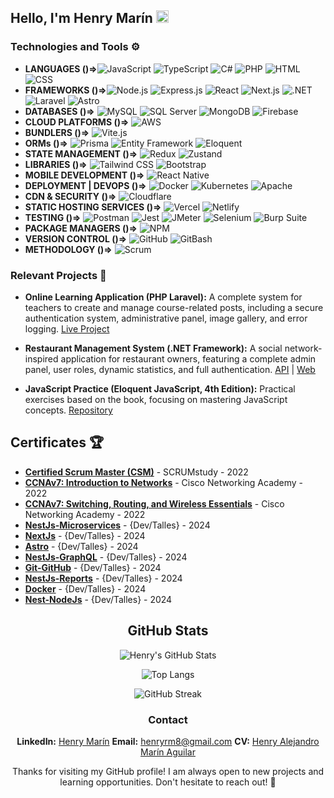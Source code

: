 ## Hello, I'm Henry Marín <img src="https://img.icons8.com/ios-glyphs/30/000000/github.png" alt="GitHub Icon" width="20" height="20">

### Technologies and Tools ⚙️
- **LANGUAGES ()=>**![JavaScript](https://img.shields.io/badge/JavaScript-F7DF1E?logo=javascript&logoColor=black) ![TypeScript](https://img.shields.io/badge/TypeScript-007ACC?logo=typescript&logoColor=white) ![C#](https://img.shields.io/badge/C%23-239120?logo=c-sharp&logoColor=white) ![PHP](https://img.shields.io/badge/PHP-777BB4?logo=php&logoColor=white) ![HTML](https://img.shields.io/badge/HTML5-E34F26?logo=html5&logoColor=white) ![CSS](https://img.shields.io/badge/CSS3-1572B6?logo=css3&logoColor=white)
- **FRAMEWORKS ()=>**![Node.js](https://img.shields.io/badge/Node.js-43853D?logo=node.js&logoColor=white) ![Express.js](https://img.shields.io/badge/Express.js-000000?logo=express&logoColor=white) ![React](https://img.shields.io/badge/React-20232A?logo=react&logoColor=61DAFB) ![Next.js](https://img.shields.io/badge/Next.js-000000?logo=nextdotjs&logoColor=white) ![.NET](https://img.shields.io/badge/.NET-512BD4?logo=dotnet&logoColor=white) ![Laravel](https://img.shields.io/badge/Laravel-FF2D20?logo=laravel&logoColor=white) ![Astro](https://img.shields.io/badge/Astro-0C1222?logo=astro&logoColor=FDFDFE)
- **DATABASES ()=>** ![MySQL](https://img.shields.io/badge/MySQL-4479A1?logo=mysql&logoColor=white) ![SQL Server](https://img.shields.io/badge/SQL_Server-CC2927?logo=microsoft-sql-server&logoColor=white) ![MongoDB](https://img.shields.io/badge/MongoDB-47A248?logo=mongodb&logoColor=white) ![Firebase](https://img.shields.io/badge/Firebase-FFCA28?logo=firebase&logoColor=white)
- **CLOUD PLATFORMS ()=>** ![AWS](https://img.shields.io/badge/Amazon_AWS-FF9900?logo=amazonaws&logo=amazonaws&logoColor=white)
- **BUNDLERS ()=>** ![Vite.js](https://img.shields.io/badge/Vite.js-646CFF?logo=vite&logoColor=white)
- **ORMs ()=>** ![Prisma](https://img.shields.io/badge/Prisma-2D3748?logo=prisma&logoColor=white) ![Entity Framework](https://img.shields.io/badge/Entity_Framework-512BD4?logo=dotnet&logoColor=white) ![Eloquent](https://img.shields.io/badge/Eloquent-FF2D20?logo=laravel&logoColor=white)
- **STATE MANAGEMENT ()=>** ![Redux](https://img.shields.io/badge/Redux-764ABC?logo=redux&logoColor=white) ![Zustand](https://img.shields.io/badge/Zustand-181717?logo=zustand&logoColor=white)
- **LIBRARIES ()=>** ![Tailwind CSS](https://img.shields.io/badge/Tailwind_CSS-38B2AC?logo=tailwind-css&logoColor=white) ![Bootstrap](https://img.shields.io/badge/Bootstrap-7952B3?logo=bootstrap&logoColor=white)
- **MOBILE DEVELOPMENT ()=>** ![React Native](https://img.shields.io/badge/React_Native-20232A?logo=react&logoColor=61DAFB)
- **DEPLOYMENT | DEVOPS ()=>** ![Docker](https://img.shields.io/badge/Docker-2496ED?logo=docker&logoColor=white) ![Kubernetes](https://img.shields.io/badge/Kubernetes-326CE5?logo=kubernetes&logoColor=white) ![Apache](https://img.shields.io/badge/Apache-D22128?logo=apache&logoColor=white)
- **CDN & SECURITY ()=>** ![Cloudflare](https://img.shields.io/badge/Cloudflare-F38020?logo=cloudflare&logoColor=white)
- **STATIC HOSTING SERVICES ()=>** ![Vercel](https://img.shields.io/badge/Vercel-000000?logo=vercel&logoColor=white) ![Netlify](https://img.shields.io/badge/Netlify-00C7B7?logo=netlify&logoColor=white)
- **TESTING ()=>** ![Postman](https://img.shields.io/badge/Postman-FF6C37?logo=postman&logoColor=white) ![Jest](https://img.shields.io/badge/Jest-C21325?logo=jest&logoColor=white) ![JMeter](https://img.shields.io/badge/JMeter-D22128?logo=apache-jmeter&logoColor=white) ![Selenium](https://img.shields.io/badge/Selenium-43B02A?logo=selenium&logoColor=white) ![Burp Suite](https://img.shields.io/badge/Burp_Suite-FF6600?logo=burp-suite&logoColor=white)
- **PACKAGE MANAGERS ()=>** ![NPM](https://img.shields.io/badge/NPM-CB3837?logo=npm&logoColor=white)
- **VERSION CONTROL ()=>** ![GitHub](https://img.shields.io/badge/GitHub-181717?logo=github&logoColor=white) ![GitBash](https://img.shields.io/badge/GitBash-4D4D4D?logo=git&logoColor=white)
- **METHODOLOGY ()=>** ![Scrum](https://img.shields.io/badge/Scrum-6DB33F?logo=scrumalliance&logoColor=white) 


### Relevant Projects 🚀

- **Online Learning Application (PHP Laravel):** A complete system for teachers to create and manage course-related posts, including a secure authentication system, administrative panel, image gallery, and error logging. [Live Project](https://liceo-san-antonio.com/)

- **Restaurant Management System (.NET Framework):** A social network-inspired application for restaurant owners, featuring a complete admin panel, user roles, dynamic statistics, and full authentication. [API](https://github.com/HenryM8/C-Sharp-API-of-the-Full-Stack-project) | [Web](https://github.com/HenryM8/C-Sharp-Web-of-the-Full-Stack-project)

- **JavaScript Practice (Eloquent JavaScript, 4th Edition):** Practical exercises based on the book, focusing on mastering JavaScript concepts. [Repository](https://github.com/HenryM8/Javascript)

## Certificates 🏆

- **[Certified Scrum Master (CSM)](https://drive.google.com/file/d/1fzjIyJ3WyhWPK9wbOwG6a2jv9SA7o-N-/view?usp=drive_link)** - SCRUMstudy - 2022
- **[CCNAv7: Introduction to Networks](https://drive.google.com/file/d/1wSXg5knElG0so_ToR6jlnugZJExY8tMs/view)** - Cisco Networking Academy - 2022
- **[CCNAv7: Switching, Routing, and Wireless Essentials](https://drive.google.com/file/d/1m_plv_5fXz6l5H3hpURxnT52fxXeqJZp/view)** - Cisco Networking Academy - 2022
- **[NestJs-Microservices](https://drive.google.com/file/d/1APDYi0F71oq5kTA7y2BT5bamX7bXuod3/view?usp=sharing)** - {Dev/Talles} - 2024 
- **[NextJs](https://drive.google.com/file/d/1ZwtTrm9yXqbY2IH9AP5RIMEo3Vp4O1vp/view?usp=sharing)** - {Dev/Talles} - 2024 
- **[Astro](https://drive.google.com/file/d/1PryypYTe1BMIrdlLqpA0bmybbN8hVAUR/view?usp=sharing)** - {Dev/Talles} - 2024 
- **[NestJs-GraphQL](https://drive.google.com/file/d/13PK2N_Tzp-ZHaF1A8PqQmXiMX0rksTA-/view?usp=sharing)** - {Dev/Talles} - 2024 
- **[Git-GitHub](https://drive.google.com/file/d/134O_NKDmimg9ApzpgqXTISFjM9mcV2Oq/view?usp=sharing)** - {Dev/Talles} - 2024 
- **[NestJs-Reports](https://drive.google.com/file/d/1IRuUWwHk9YBz_e6ytTOTJWgjgVIssQ2c/view?usp=sharing)** - {Dev/Talles} - 2024 
- **[Docker](https://drive.google.com/file/d/1UqHskAUAke-1Nrp6ZlUB-NumaCJ6ag_b/view?usp=sharing)** - {Dev/Talles} - 2024 
- **[Nest-NodeJs](https://drive.google.com/file/d/16P9EPOyE1PjWnm-BSt4N_yKsn-6-2fAq/view?usp=sharing)** - {Dev/Talles} - 2024  

<div align="center">

## GitHub Stats
  
  ![Henry's GitHub Stats](https://github-readme-stats.vercel.app/api?username=HenryM8&show_icons=true&theme=dark&cache_seconds=86400)

  ![Top Langs](https://github-readme-stats.vercel.app/api/top-langs/?username=HenryM8&layout=compact&theme=dark)

  ![GitHub Streak](https://github-readme-streak-stats.herokuapp.com/?user=HenryM8&theme=dark)



### Contact
 **LinkedIn:** [Henry Marín](https://www.linkedin.com/in/henry-marin8/)
 **Email:** [henryrm8@gmail.com](mailto:henryrm8@gmail.com)
 **CV:** [Henry Alejandro Marín Aguilar](https://drive.google.com/file/d/1v4tsMkhQAwK97mQ4sFuQapM_JmJjygQX/view?usp=sharing)


Thanks for visiting my GitHub profile! I am always open to new projects and learning opportunities. Don't hesitate to reach out! 💬
</div>


<!--
**HenryM8/HenryM8** is a ✨ _special_ ✨ repository because its `README.md` (this file) appears on your GitHub profile.

Here are some ideas to get you started:

- 🔭 I’m currently working on ...
- 🌱 I’m currently learning ...
- 👯 I’m looking to collaborate on ...
- 🤔 I’m looking for help with ...
- 💬 Ask me about ...
- 📫 How to reach me: ...
- 😄 Pronouns: ...
- ⚡ Fun fact: ...🖥️⌨️👨🏻‍💻
-->
